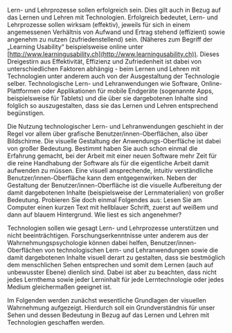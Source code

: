 <!-- filename: 01_Einleitung.md -->
<!-- title: Einleitung -->

Lern- und Lehrprozesse sollen erfolgreich sein. Dies gilt auch in Bezug auf das Lernen und Lehren mit Technologien. Erfolgreich bedeutet, Lern- und Lehrprozesse sollen wirksam (effektiv), jeweils für sich in einem angemessenen Verhältnis von Aufwand und Ertrag stehend (effizient) sowie angenehm zu nutzen (zufriedenstellend) sein. (Näheres zum Begriff der „Learning Usability“ beispielsweise online unter [http://www.learningusability.ch](http://www.learningusability.ch)). Dieses Dreigestirn aus Effektivität, Effizienz und Zufriedenheit ist dabei von unterschiedlichen Faktoren abhängig - beim Lernen und Lehren mit Technologien unter anderem auch von der Ausgestaltung der Technologie selber. Technologische Lern- und Lehranwendungen wie Software, Online-Plattformen oder Applikationen für mobile Endgeräte (sogenannte Apps, beispielsweise für Tablets) und die über sie dargebotenen Inhalte sind folglich so auszugestalten, dass sie das Lernen und Lehren entsprechend begünstigen.

Die Nutzung technologischer Lern- und Lehranwendungen geschieht in der Regel vor allem über grafische Benutzer/innen-Oberflächen, also über Bildschirme. Die visuelle Gestaltung der Anwendungs-Oberfläche ist dabei von großer Bedeutung. Bestimmt haben Sie auch schon einmal die Erfahrung gemacht, bei der Arbeit mit einer neuen Software mehr Zeit für die reine Handhabung der Software als für die eigentliche Arbeit damit aufwenden zu müssen. Eine visuell ansprechende, intuitiv verständliche Benutzer/innen-Oberfläche kann dem entgegenwirken. Neben der Gestaltung der Benutzer/innen-Oberfläche ist die visuelle Aufbereitung der damit dargebotenen Inhalte (beispielsweise der Lernmaterialien) von großer Bedeutung. Probieren Sie doch einmal Folgendes aus: Lesen Sie am Computer einen kurzen Text mit hellblauer Schrift, zuerst auf weißem und dann auf blauem Hintergrund. Wie liest es sich angenehmer?

Technologien sollen wie gesagt Lern- und Lehrprozesse unterstützen und nicht beeinträchtigen. Forschungserkenntnisse unter anderem aus der Wahrnehmungspsychologie können dabei helfen, Benutzer/innen-Oberflächen von technologischen Lern- und Lehranwendungen sowie die damit dargebotenen Inhalte visuell derart zu gestalten, dass sie bestmöglich dem menschlichen Sehen entsprechen und somit dem Lernen (auch auf unbewusster Ebene) dienlich sind. Dabei ist aber zu beachten, dass nicht jedes Lernthema sowie jeder Lerninhalt für jede Lerntechnologie oder jedes Medium gleichermaßen geeignet ist.

Im Folgenden werden zunächst wesentliche Grundlagen der visuellen Wahrnehmung aufgezeigt. Hierdurch soll ein Grundverständnis für unser Sehen und dessen Bedeutung in Bezug auf das Lernen und Lehren mit Technologien geschaffen werden.
